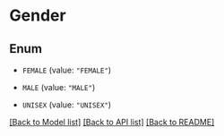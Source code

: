 # Gender

## Enum


* `FEMALE` (value: `"FEMALE"`)

* `MALE` (value: `"MALE"`)

* `UNISEX` (value: `"UNISEX"`)


[[Back to Model list]](../README.md#documentation-for-models) [[Back to API list]](../README.md#documentation-for-api-endpoints) [[Back to README]](../README.md)


